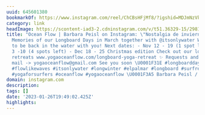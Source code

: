 ```yaml
---
uuid: 645601380
bookmarkOf: https://www.instagram.com/reel/ChCBsHFjMf8/?igshid=MDJmNzVkMjY=
category: link
headImage: https://scontent-iad3-2.cdninstagram.com/v/t51.36329-15/298116091_589537589340490_5571623785094952105_n.jpg?stp=c81.0.243.243a_dst-jpg_s640x640&_nc_cat=105&ccb=1-7&_nc_sid=8ae9d6&_nc_ohc=nP2Ojg2zYOIAX9nqzCK&_nc_ht=scontent-iad3-2.cdninstagram.com&oh=00_AfD4rgbSNk9uwNtCEcPU21jWC2l3HzNfWF_iQUDF8c34MQ&oe=6505C078
title: "Ocean Flow | Barbara Peisl on Instagram: \"Nostalgia de invierno \U0001F90D
  Memories of our Longboard Days in March together with @itsonlywater We cannot wait
  to be back in the water with you! Next dates: - Nov 12 - 19 (1 spot left) - Dec
  3 -10 (4 spots left) - Dec 18 - 25 Christmas edition Check out our longboard & yoga
  retreats www.yogaoceanflow.com/longboard-yoga-retreat ✨ Requests and bookings via
  mail -> yogaoceanflow@gmail.com See you soon \U0001F31E #longboarddays #longboardretreat
  #flowlikewaves #itsonlywater #longwinter #elpalmar #longboard #surfretreat #surfyoga
  #yogaforsurfers #oceanflow #yogaoceanflow \U0001F3A5 Barbara Peisl / One Inch Dreams\""
domain: instagram.com
description: 
tags: []
date: '2023-01-26T19:49:02.425Z'
highlights: 
---
```



